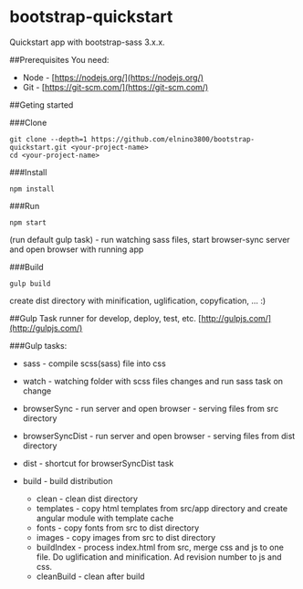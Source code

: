 # bootstrap-quickstart

Quickstart app with bootstrap-sass 3.x.x.

##Prerequisites
You need:
* Node - [https://nodejs.org/](https://nodejs.org/)
* Git - [https://git-scm.com/](https://git-scm.com/)

##Geting started

###Clone
```
git clone --depth=1 https://github.com/elnino3800/bootstrap-quickstart.git <your-project-name>
cd <your-project-name>
```
        
###Install
```
npm install
```

###Run
```
npm start
```
(run default gulp task) - run watching sass files, start browser-sync server and open browser with running app

###Build
```
gulp build
```
create dist directory with minification, uglification, copyfication, ... :)
    
##Gulp
Task runner for develop, deploy, test, etc. [http://gulpjs.com/](http://gulpjs.com/)
    
###Gulp tasks:
* sass - compile scss(sass) file into css
* watch - watching folder with scss files changes and run sass task on change
* browserSync - run server and open browser - serving files from src directory
* browserSyncDist - run server and open browser - serving files from dist directory
* dist - shortcut for browserSyncDist task

* build - build distribution
    * clean - clean dist directory
    * templates - copy html templates from src/app directory and create angular module with template cache
    * fonts - copy fonts from src to dist directory
    * images - copy images from src to dist directory
    * buildIndex - process index.html from src, merge css and js to one file. Do uglification and minification. Ad revision number to js and css.
    * cleanBuild - clean after build